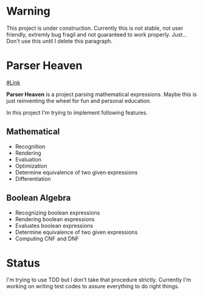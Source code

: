 # Warning

This project is under construction. Currently this is not stable, not user friendly, extremly bug fragil and not guaranteed to work properly. Just... Don't use this until I delete this paragraph.

# Parser Heaven

[#Link](https://parser-heaven.netlify.app/)

**Parser Heaven** is a project parsing mathematical expressions. Maybe this is just reinventing the wheel for fun and personal education.

In this project I'm trying to implement following features.

## Mathematical

- Recognition
- Rendering
- Evaluation
- Optimization
- Determine equivalence of two given expressions
- Differentiation

## Boolean Algebra

- Recognizing boolean expressions
- Rendering boolean expressions
- Evaluates boolean expressions
- Determine equivalence of two given expressions
- Computing CNF and DNF

# Status

I'm trying to use TDD but I don't take that procedure strictly. Currently I'm working on writing test codes to assure everything to do right things.
